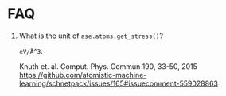 # FAQ
1. What is the unit of `ase.atoms.get_stress()`?

	`eV/Å^3`.

	Knuth et. al. Comput. Phys. Commun 190, 33-50, 2015
	https://github.com/atomistic-machine-learning/schnetpack/issues/165#issuecomment-559028863
